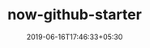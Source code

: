 ---
title: "now-github-starter"
date: 2019-06-16T17:46:33+05:30
type: "organisations"
org_name: "Probot"
repo_desc: "Starter project to demonstrate a project whose pull requests get automatically deployed"
repo_link: https://github.com/probot/now-github-starter
---